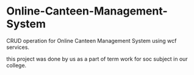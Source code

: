 # Online-Canteen-Management-System
CRUD operation for Online Canteen Management System using wcf services.

this project was done by us as a part of term work for soc subject in our college.


